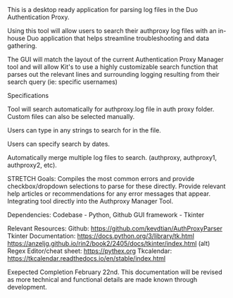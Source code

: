 <Still In Development>
This is a desktop ready application for parsing log files in the Duo Authentication Proxy.

Using this tool will allow users to search their authproxy log files with an in-house Duo application that helps streamline troubleshooting and data gathering.

The GUI will match the layout of the current Authentication Proxy Manager tool and will allow Kit's to use a highly customizable search function that parses out the relevant lines and surrounding logging resulting from their search query (ie: specific usernames)

Specifications

Tool will search automatically for authproxy.log file in auth proxy folder.  Custom files can also be selected manually.

Users can type in any strings to search for in the file. 

Users can specify search by dates. 

Automatically merge multiple log files to search. (authproxy, authproxy1, authproxy2, etc).

STRETCH Goals: 
Compiles the most common errors and provide checkbox/dropdown selections to parse for these directly. 
Provide relevant help articles or recommendations for any error messages that appear.
Integrating tool directly into the Authproxy Manager Tool.

Dependencies:
Codebase - Python, Github
GUI framework - Tkinter

Relevant Resources:
Github: https://github.com/kevdtian/AuthProxyParser
Tkinter Documentation: https://docs.python.org/3/library/tk.html
https://anzeljg.github.io/rin2/book2/2405/docs/tkinter/index.html (alt)
Regex Editor/cheat sheet: https://pythex.org
Tkcalendar: https://tkcalendar.readthedocs.io/en/stable/index.html

Exepected Completion February 22nd.
This documentation will be revised as more technical and functional details are made known through development.
